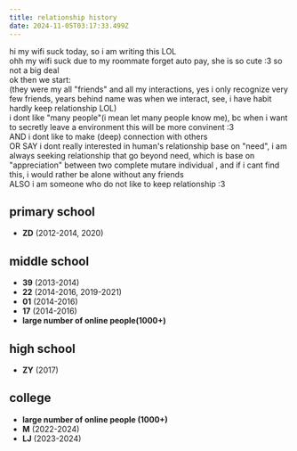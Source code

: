 ```yaml
---
title: relationship history
date: 2024-11-05T03:17:33.499Z
---
```




hi my wifi suck today, so i am writing this LOL  
ohh my wifi suck due to my roommate forget auto pay, she is so cute :3 so not a big deal    
ok then we start:   
(they were my all "friends" and all my interactions, yes i only recognize very few friends, years behind name was when we interact, see, i have habit hardly keep relationship LOL)    
i dont like "many people"(i mean let many people know me), bc when i want to secretly leave a environment this will be more convinent :3  
AND i dont like to make (deep) connection with others  
OR SAY i dont really interested in human's relationship base on "need", i am always seeking relationship that go beyond need, which is base on "appreciation" between two complete mutare individual , and if i cant find this, i would rather be alone without any friends  
ALSO i am someone who do not like to keep relationship :3 

 
## primary school    
- **ZD**  (2012-2014, 2020)
  

## middle school    
- **39**  (2013-2014)
- **22**  (2014-2016, 2019-2021)  
- **01** (2014-2016)   
- **17**  (2014-2016)
- **large number of online people(1000+)**  

## high school    
- **ZY**  (2017)

## college  
- **large number of online people (1000+)**  
- **M** (2022-2024)  
- **LJ**  (2023-2024)

